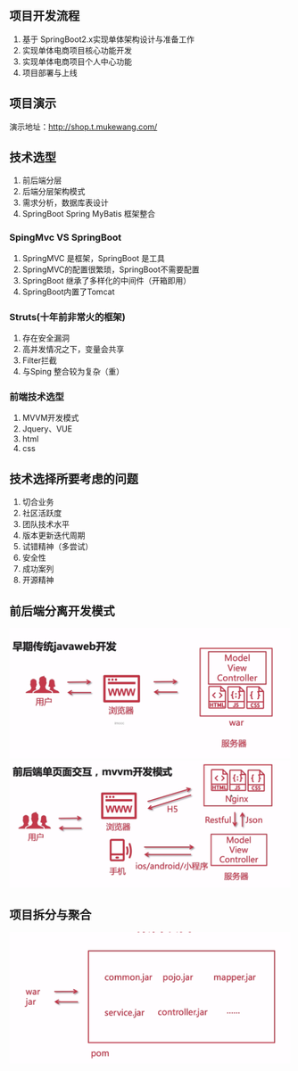 ## 项目开发流程

1. 基于 SpringBoot2.x实现单体架构设计与准备工作
2. 实现单体电商项目核心功能开发
3. 实现单体电商项目个人中心功能
4. 项目部署与上线

## 项目演示
演示地址：http://shop.t.mukewang.com/

## 技术选型
1. 前后端分层
2. 后端分层架构模式
3. 需求分析，数据库表设计
4. SpringBoot Spring MyBatis 框架整合 

### SpingMvc VS SpringBoot
1. SpringMVC 是框架，SpringBoot 是工具
2. SpringMVC的配置很繁琐，SpringBoot不需要配置
3. SpringBoot 继承了多样化的中间件（开箱即用）
4. SpringBoot内置了Tomcat

### Struts(十年前非常火的框架)
1. 存在安全漏洞
2. 高并发情况之下，变量会共享
3. Filter拦截
4. 与Sping 整合较为复杂（重）

### 前端技术选型
1. MVVM开发模式
2. Jquery、VUE
3. html
4. css

## 技术选择所要考虑的问题
1. 切合业务
2. 社区活跃度
3. 团队技术水平
4. 版本更新迭代周期
5. 试错精神（多尝试）
6. 安全性
7. 成功案列
8. 开源精神

## 前后端分离开发模式
![](./images/000.png)
![](./images/001.png)

## 项目拆分与聚合
![](./images/002.png)